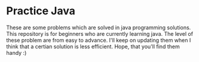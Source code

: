 <h1>Practice Java</h1>

<p>These are some problems which are solved in java programming solutions. This repository is for beginners who are currently learning java.
The level of these problem are from easy to advance. 
I'll keep on updating them when I think that a certian solution is less efficient. Hope, that you'll find them handy :)
</p>
